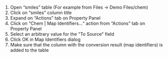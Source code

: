 1. Open “smiles” table (For example from Files -> Demo Files/chem)
2. Click on “smiles” column title
3. Expand on “Actions” tab on Property Panel
4. Click on “Chem | Map Identifiers...“ action from “Actions” tab on Property Panel
5. Select an arbitrary value for the "To Source" field
6. Click OK in Map Identifiers dialog
7. Make sure that the column with the conversion result (map identifiers) is added to the table